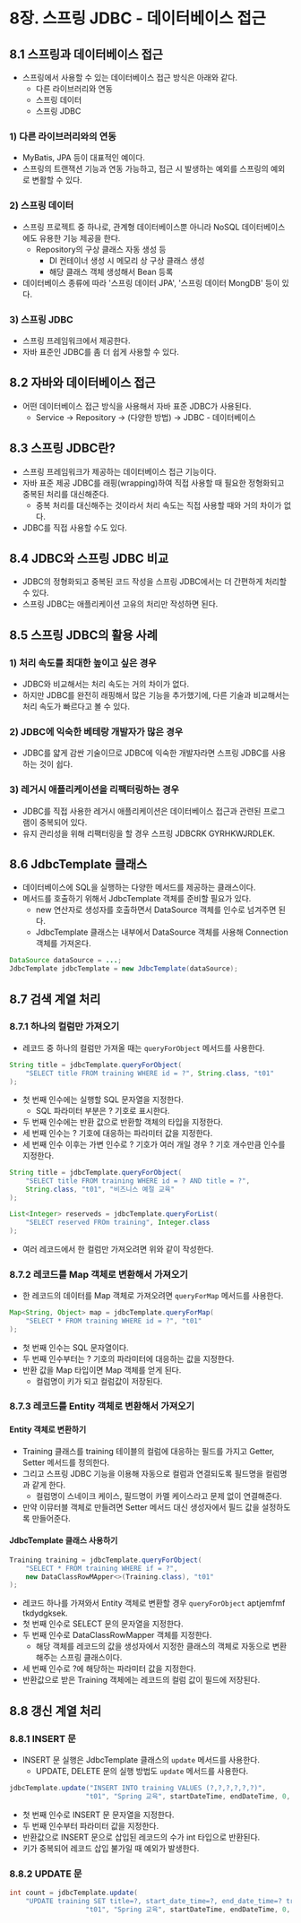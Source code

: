 # 8장. 스프링 JDBC - 데이터베이스 접근
## 8.1 스프링과 데이터베이스 접근
- 스프링에서 사용할 수 있는 데이터베이스 접근 방식은 아래와 같다.
	- 다른 라이브러리와 연동
	- 스프링 데이터
	- 스프링 JDBC

### 1) 다른 라이브러리와의 연동
- MyBatis, JPA 등이 대표적인 예이다.
- 스프링의 트랜잭션 기능과 연동 가능하고, 접근 시 발생하는 예외를 스프링의 예외로 변활할 수 있다.

### 2) 스프링 데이터
- 스프링 프로젝트 중 하나로, 관계형 데이터베이스뿐 아니라 NoSQL 데이터베이스에도 유용한 기능 제공을 한다.
	- Repository의 구상 클래스 자동 생성 등
		- DI 컨테이너 생성 시 메모리 상 구상 클래스 생성
		- 해당 클래스 객체 생성해서 Bean 등록
- 데이터베이스 종류에 따라 '스프링 데이터 JPA', '스프링 데이터 MongDB' 등이 있다.

### 3) 스프링 JDBC
- 스프링 프레임워크에서 제공한다.
- 자바 표준인 JDBC를 좀 더 쉽게 사용할 수 있다.

## 8.2 자바와 데이터베이스 접근
- 어떤 데이터베이스 접근 방식을 사용해서 자바 표준 JDBC가 사용된다.
	- Service -> Repository -> (다양한 방법) -> JDBC - 데이터베이스

## 8.3 스프링 JDBC란?
- 스프링 프레임워크가 제공하는 데이터베이스 접근 기능이다.
- 자바 표준 제공 JDBC를 래핑(wrapping)하여 직접 사용할 때 필요한 정형화되고 중복된 처리를 대신해준다.
	- 중복 처리를 대신해주는 것이라서 처리 속도는 직접 사용할 때와 거의 차이가 없다.
- JDBC를 직접 사용할 수도 있다.

## 8.4 JDBC와 스프링 JDBC 비교
- JDBC의 정형화되고 중복된 코드 작성을 스프링 JDBC에서는 더 간편하게 처리할 수 있다.
- 스프링 JDBC는 애플리케이션 고유의 처리만 작성하면 된다.

## 8.5 스프링 JDBC의 활용 사례
### 1) 처리 속도를 최대한 높이고 싶은 경우
- JDBC와 비교해서는 처리 속도는 거의 차이가 없다.
- 하지만 JDBC를 완전히 래핑해서 많은 기능을 추가했기에, 다른 기술과 비교해서는 처리 속도가 빠르다고 볼 수 있다.

### 2) JDBC에 익숙한 베테랑 개발자가 많은 경우
- JDBC를 얇게 감싼 기술이므로 JDBC에 익숙한 개발자라면 스프링 JDBC를 사용하는 것이 쉽다.

### 3) 레거시 애플리케이션을 리팩터링하는 경우
- JDBC를 직접 사용한 레거시 애플리케이션은 데이터베이스 접근과 관련된 프로그램이 중복되어 있다.
- 유지 관리성을 위해 리팩터링을 할 경우 스프링 JDBCRK GYRHKWJRDLEK.

## 8.6 JdbcTemplate 클래스
- 데이터베이스에 SQL을 실행하는 다양한 메서드를 제공하는 클래스이다.
- 메서드를 호출하기 위해서 JdbcTemplate 객체를 준비할 필요가 있다.
	- new 연산자로 생성자를 호출하면서 DataSource 객체를 인수로 넘겨주면 된다.
	- JdbcTemplate 클래스는 내부에서 DataSource 객체를 사용해 Connection 객체를 가져온다.
```java
DataSource dataSource = ...;
JdbcTemplate jdbcTemplate = new JdbcTemplate(dataSource);
```

## 8.7 검색 계열 처리
### 8.7.1 하나의 컬럼만 가져오기
- 레코드 중 하나의 컬럼만 가져올 때는 `queryForObject` 메서드를 사용한다.
```java
String title = jdbcTemplate.queryForObject(
	"SELECT title FROM training WHERE id = ?", String.class, "t01"
);
```
 - 첫 번째 인수에는 실행할 SQL 문자열을 지정한다.
	 - SQL 파라미터 부분은 ? 기호로 표시한다.
 - 두 번째 인수에는 반환 값으로 반환할 객체의 타입을 지정한다.
 - 세 번째 인수는 ? 기호에 대응하는 파라미터 값을 지정한다.
 - 세 번째 인수 이후는 가변 인수로 ? 기호가 여러 개일 경우 ? 기호 개수만큼 인수를 지정한다.
```java
String title = jdbcTemplate.queryForObject(
	"SELECT title FROM training WHERE id = ? AND title = ?",
	String.class, "t01", "비즈니스 예절 교육"
);
```

```java
List<Integer> reserveds = jdbcTemplate.queryForList(
	"SELECT reserved FROm training", Integer.class
);
```
- 여러 레코드에서 한 컬럼만 가져오려면 위와 같이 작성한다.

### 8.7.2 레코드를 Map 객체로 변환해서 가져오기
- 한 레코드의 데이터를 Map 객체로 가져오려면 `queryForMap` 메서드를 사용한다.
```java
Map<String, Object> map = jdbcTemplate.queryForMap(
	"SELECT * FROM training WHERE id = ?", "t01"
);
```
- 첫 번째 인수는 SQL 문자열이다.
- 두 번째 인수부터는 ? 기호의 파라미터에 대응하는 값을 지정한다.
- 반환 값을 Map 타입이면 Map 객체를 얻게 된다.
	- 컬럼명이 키가 되고 컬럼값이 저장된다.

### 8.7.3 레코드를 Entity 객체로 변환해서 가져오기
#### Entity 객체로 변환하기
- Training 클래스를 training 테이블의 컬럼에 대응하는 필드를 가지고 Getter, Setter 메서드를 정의한다.
- 그리고 스프링 JDBC 기능을 이용해 자동으로 컬럼과 연결되도록 필드명을 컬럼명과 같게 한다.
	- 컬럼명이 스네이크 케이스, 필드명이 카멜 케이스라고 문제 없이 연결해준다.
- 만약 이뮤터블 객체로 만들려면 Setter 메서드 대신 생성자에서 필드 값을 설정하도록 만들어준다.

#### JdbcTemplate 클래스 사용하기
```java
Training training = jdbcTemplate.queryForObject(
	"SELECT * FROM training WHERE if = ?",
	new DataClassRowMApper<>(Training.class), "t01"
);
```
- 레코드 하나를 가져와서 Entity 객체로 변환할 경우 `queryForObject` aptjemfmf tkdydgksek.
- 첫 번째 인수로 SELECT 문의 문자열을 지정한다.
- 두 번째 인수로 DataClassRowMapper 객체를 지정한다.
	- 해당 객체를 레코드의 값을 생성자에서 지정한 클래스의 객체로 자동으로 변환해주는 스프링 클래스이다.
- 세 번째 인수로 ?에 해당하는 파라미터 값을 지정한다.
- 반환값으로 받은 Training 객체에는 레코드의 컬럼 값이 필드에 저장된다.

## 8.8 갱신 계열 처리
### 8.8.1 INSERT 문
- INSERT 문 실행은 JdbcTemplate 클래스의 `update` 메서드를 사용한다.
	- UPDATE, DELETE 문의 실행 방법도 `update` 메서드를 사용한다.
```java
jdbcTemplate.update("INSERT INTO training VALUES (?,?,?,?,?,?)",
				   "t01", "Spring 교육", startDateTime, endDateTime, 0, 8);
```
- 첫 번째 인수로 INSERT 문 문자열을 지정한다.
- 두 번째 인수부터 파라미터 값을 지정한다.
- 반환값으로 INSERT 문으로 삽입된 레코드의 수가 int 타입으로 반환된다.
- 키가 중복되어 레코드 삽입 불가일 때 예외가 발생한다.

### 8.8.2 UPDATE 문
```java
int count = jdbcTemplate.update(
	"UPDATE training SET title=?, start_date_time=?, end_date_time=? training VALUES (?,?,?,?,?,?)",
				   "t01", "Spring 교육", startDateTime, endDateTime, 0, 8);
```